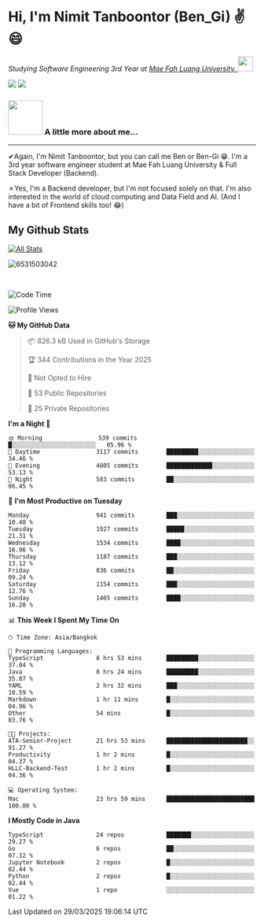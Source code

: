 # Hi, I'm Nimit Tanboontor (Ben_Gi) ✌😄
<p><em>Studying Software Engineering 3rd Year at <a href="https://en.mfu.ac.th/home.html"> Mae Fah Luang University.
</a><img src="https://media.giphy.com/media/WUlplcMpOCEmTGBtBW/giphy.gif" width="30"> </em></p>


[![](https://img.shields.io/badge/linkedin-%230077B5.svg?style=for-the-badge&logo=linkedin)]([https://www.linkedin.com/in/thanaphoom-babparn/](https://www.linkedin.com/in/nimit-tanbooutor-798139246/))
[![](https://img.shields.io/badge/Medium-12100E?style=for-the-badge&logo=medium&logoColor=white)](https://medium.com/@nimittanbooutor)

### <img src="https://media.giphy.com/media/VgCDAzcKvsR6OM0uWg/giphy.gif" width="70"> A little more about me...  

<hr> <!-- Horizontal line -->

&#10004;Again, I'm Nimit Tanboontor, but you can call me Ben or Ben-Gi 😁. I'm a 3rd year software engineer student at Mae Fah Luang University & Full Stack Developer (Backend).

&#10007;Yes, I'm a Backend developer, but I'm not focused solely on that. I'm also interested in the world of cloud computing and Data Field and AI. (And I have a bit of Frontend skills too! 😂)


## My Github Stats

[![All Stats](https://github-readme-stats.vercel.app/api?username=6531503042&show_icons=true&theme=algolia)](https://github.com/6531503042)

<p><img align="center" src="https://github-readme-streak-stats.herokuapp.com/?user=6531503042&" alt="6531503042" /></p>

<br />


<!--START_SECTION:waka-->
![Code Time](http://img.shields.io/badge/Code%20Time-413%20hrs%2034%20mins-blue)

![Profile Views](http://img.shields.io/badge/Profile%20Views-2-blue)

**🐱 My GitHub Data** 

> 📦 826.3 kB Used in GitHub's Storage 
 > 
> 🏆 344 Contributions in the Year 2025
 > 
> 🚫 Not Opted to Hire
 > 
> 📜 53 Public Repositories 
 > 
> 🔑 25 Private Repositories 
 > 
**I'm a Night 🦉** 

```text
🌞 Morning                539 commits         █░░░░░░░░░░░░░░░░░░░░░░░░   05.96 % 
🌆 Daytime                3117 commits        █████████░░░░░░░░░░░░░░░░   34.46 % 
🌃 Evening                4805 commits        █████████████░░░░░░░░░░░░   53.13 % 
🌙 Night                  583 commits         ██░░░░░░░░░░░░░░░░░░░░░░░   06.45 % 
```
📅 **I'm Most Productive on Tuesday** 

```text
Monday                   941 commits         ███░░░░░░░░░░░░░░░░░░░░░░   10.40 % 
Tuesday                  1927 commits        █████░░░░░░░░░░░░░░░░░░░░   21.31 % 
Wednesday                1534 commits        ████░░░░░░░░░░░░░░░░░░░░░   16.96 % 
Thursday                 1187 commits        ███░░░░░░░░░░░░░░░░░░░░░░   13.12 % 
Friday                   836 commits         ██░░░░░░░░░░░░░░░░░░░░░░░   09.24 % 
Saturday                 1154 commits        ███░░░░░░░░░░░░░░░░░░░░░░   12.76 % 
Sunday                   1465 commits        ████░░░░░░░░░░░░░░░░░░░░░   16.20 % 
```


📊 **This Week I Spent My Time On** 

```text
🕑︎ Time Zone: Asia/Bangkok

💬 Programming Languages: 
TypeScript               8 hrs 53 mins       █████████░░░░░░░░░░░░░░░░   37.04 % 
Java                     8 hrs 24 mins       █████████░░░░░░░░░░░░░░░░   35.07 % 
YAML                     2 hrs 32 mins       ███░░░░░░░░░░░░░░░░░░░░░░   10.59 % 
Markdown                 1 hr 11 mins        █░░░░░░░░░░░░░░░░░░░░░░░░   04.96 % 
Other                    54 mins             █░░░░░░░░░░░░░░░░░░░░░░░░   03.76 % 

🐱‍💻 Projects: 
ATA-Senior-Project       21 hrs 53 mins      ███████████████████████░░   91.27 % 
Productivity             1 hr 2 mins         █░░░░░░░░░░░░░░░░░░░░░░░░   04.37 % 
HLLC-Backend-Test        1 hr 2 mins         █░░░░░░░░░░░░░░░░░░░░░░░░   04.36 % 

💻 Operating System: 
Mac                      23 hrs 59 mins      █████████████████████████   100.00 % 
```

**I Mostly Code in Java** 

```text
TypeScript               24 repos            ███████░░░░░░░░░░░░░░░░░░   29.27 % 
Go                       6 repos             ██░░░░░░░░░░░░░░░░░░░░░░░   07.32 % 
Jupyter Notebook         2 repos             █░░░░░░░░░░░░░░░░░░░░░░░░   02.44 % 
Python                   2 repos             █░░░░░░░░░░░░░░░░░░░░░░░░   02.44 % 
Vue                      1 repo              ░░░░░░░░░░░░░░░░░░░░░░░░░   01.22 % 
```




 Last Updated on 29/03/2025 19:06:14 UTC
<!--END_SECTION:waka-->
